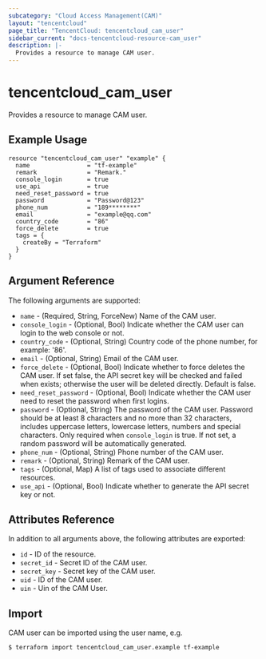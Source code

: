 ```yaml
---
subcategory: "Cloud Access Management(CAM)"
layout: "tencentcloud"
page_title: "TencentCloud: tencentcloud_cam_user"
sidebar_current: "docs-tencentcloud-resource-cam_user"
description: |-
  Provides a resource to manage CAM user.
---
```


# tencentcloud_cam_user

Provides a resource to manage CAM user.

## Example Usage

```hcl
resource "tencentcloud_cam_user" "example" {
  name                = "tf-example"
  remark              = "Remark."
  console_login       = true
  use_api             = true
  need_reset_password = true
  password            = "Password@123"
  phone_num           = "189********"
  email               = "example@qq.com"
  country_code        = "86"
  force_delete        = true
  tags = {
    createBy = "Terraform"
  }
}
```

## Argument Reference

The following arguments are supported:

* `name` - (Required, String, ForceNew) Name of the CAM user.
* `console_login` - (Optional, Bool) Indicate whether the CAM user can login to the web console or not.
* `country_code` - (Optional, String) Country code of the phone number, for example: '86'.
* `email` - (Optional, String) Email of the CAM user.
* `force_delete` - (Optional, Bool) Indicate whether to force deletes the CAM user. If set false, the API secret key will be checked and failed when exists; otherwise the user will be deleted directly. Default is false.
* `need_reset_password` - (Optional, Bool) Indicate whether the CAM user need to reset the password when first logins.
* `password` - (Optional, String) The password of the CAM user. Password should be at least 8 characters and no more than 32 characters, includes uppercase letters, lowercase letters, numbers and special characters. Only required when `console_login` is true. If not set, a random password will be automatically generated.
* `phone_num` - (Optional, String) Phone number of the CAM user.
* `remark` - (Optional, String) Remark of the CAM user.
* `tags` - (Optional, Map) A list of tags used to associate different resources.
* `use_api` - (Optional, Bool) Indicate whether to generate the API secret key or not.

## Attributes Reference

In addition to all arguments above, the following attributes are exported:

* `id` - ID of the resource.
* `secret_id` - Secret ID of the CAM user.
* `secret_key` - Secret key of the CAM user.
* `uid` - ID of the CAM user.
* `uin` - Uin of the CAM User.



## Import

CAM user can be imported using the user name, e.g.

```
$ terraform import tencentcloud_cam_user.example tf-example
```

